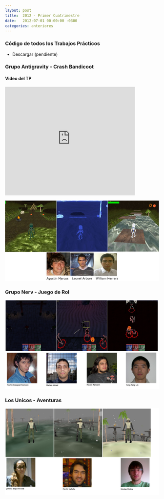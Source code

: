 ```yaml
---
layout: post
title:  2012 - Primer Cuatrimestre
date:   2012-07-01 00:00:00 -0300
categories: anteriores
---
```

### Código de todos los Trabajos Prácticos

* Descargar (pendiente)

### Grupo Antigravity - Crash Bandicoot

#### Video del TP
<iframe width="425" height="355" src="https://www.youtube.com/embed/4vRUokNF4yQ" frameborder="0" allowfullscreen></iframe>

![Antigravity](/images/20121c/antigravity.jpg)

### Grupo Nerv - Juego de Rol

![Nerv](/images/20121c/nerv.png)

### Los Unicos - Aventuras

![LosUnicos](/images/20121c/losunicos.png)

